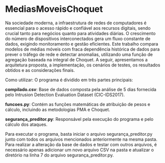 # MediasMoveisChoquet

Na sociedade moderna, a infraestrutura de redes de computadores é essencial para o acesso rápido e confiável aos recursos digitais, sendo crucial tanto para negócios quanto para atividades diárias. O crescimento do número de dispositivos interconectados gera um fluxo constante de dados, exigindo monitoramento e gestão eficientes. Este trabalho compara modelos de médias móveis com fraca dependência histórica de dados para prever o tráfego de rede e detectar anomalias, utilizando uma função de agregação baseada na integral de Choquet. A seguir, apresentamos a arquitetura proposta, a implementação, os cenários de testes, os resultados obtidos e as considerações finais.

Como utilizar:
O programa é dividido em três partes principais:

**compilado.csv**: Base de dados composta pela análise de 5 dias fornecida pelo Intrusion Detection Evaluation Dataset (CIC-IDS2017).

**funcoes.py**: Contém as funções matemáticas de atribuição de pesos e cálculo, incluindo as metodologias PMA e Choquet.

**segurança_preditor.py**: Responsável pela execução do programa e pelo cálculo dos ataques.

Para executar o programa, basta iniciar o arquivo segurança_preditor.py junto com todos os arquivos mencionados anteriormente na mesma pasta. Para realizar a alteração da base de dados e testar com outros arquivos, é necessário apenas adicionar um novo arquivo CSV na pasta e atualizar o diretório na linha 7 do arquivo segurança_preditor.py.
